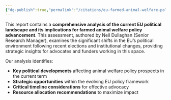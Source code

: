 ```yaml
---
{"dg-publish":true,"permalink":"/citations/eu-farmed-animal-welfare-policy-strategic-assessment-rethink-priorities/","tags":["#EU strategy"],"created":"2025-10-23T17:42:44.528+01:00","updated":"2025-10-23T18:12:10.179+01:00"}
---
```


This report contains a **comprehensive analysis of the current EU political landscape and its implications for farmed animal welfare policy advancement**. This assessment, authored by Neil Dullaghan (Senior Research Manager), examines the significant shifts in the EU’s political environment following recent elections and institutional changes, providing strategic insights for advocates and funders working in this space.

Our analysis identifies:

*   **Key political developments** affecting animal welfare policy prospects in the current term
*   **Strategic opportunities** within the evolving EU policy framework
*   **Critical timeline considerations** for effective advocacy
*   **Resource allocation recommendations** to maximize impact